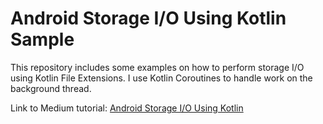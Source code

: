 # Android Storage I/O Using Kotlin Sample

This repository includes some examples on how to perform storage I/O using Kotlin File Extensions.
I use Kotlin Coroutines to handle work on the background thread.

Link to Medium tutorial: [Android Storage I/O Using Kotlin](https://google.com)
